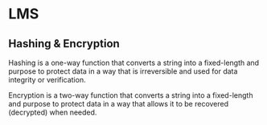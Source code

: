 # LMS

## Hashing & Encryption

Hashing is a one-way function that converts a string into a fixed-length
and purpose to protect data in a way that is irreversible and used for
data integrity or verification.

Encryption is a two-way function that converts a string into a
fixed-length and purpose to protect data in a way that allows it to be
recovered (decrypted) when needed.

